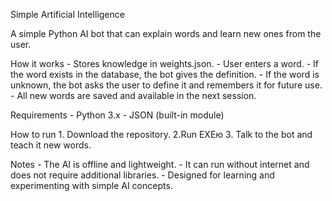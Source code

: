  Simple Artificial Intelligence

A simple Python AI bot that can explain words and learn new ones from
the user.



 How it works - Stores knowledge in weights.json. - User enters a
word. - If the word exists in the database, the bot gives the
definition. - If the word is unknown, the bot asks the user to define it
and remembers it for future use. - All new words are saved and available
in the next session.



 Requirements - Python 3.x - JSON (built-in module)



 How to run 1. Download the repository. 2.Run EXEю 3. Talk to the bot and teach it new words.



Notes - The AI is offline and lightweight. - It can run without
internet and does not require additional libraries. - Designed for
learning and experimenting with simple AI concepts.
